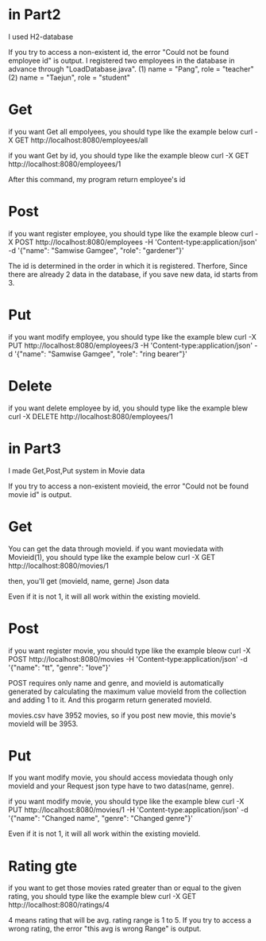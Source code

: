 # in Part2
I used H2-database

If you try to access a non-existent id, the error "Could not be found employee id" is output.
I registered two employees in the database in advance through "LoadDatabase.java".
(1) name = "Pang", role = "teacher"
(2) name = "Taejun", role = "student"

# Get
if you want Get all empolyees, you should type like the example below
curl -X GET http://localhost:8080/employees/all

if you want Get by id, you should type like the example bleow
curl -X GET http://localhost:8080/employees/1

After this command, my program return employee's id

# Post
if you want register employee, you should type like the example bleow
curl -X POST http://localhost:8080/employees -H 'Content-type:application/json' -d '{"name": "Samwise Gamgee", "role": "gardener"}'

The id is determined in the order in which it is registered. Therfore, Since there are already 2 data in the database, if you save new data, id starts from 3.

# Put
if you want modify employee, you should type like the example blew
curl -X PUT http://localhost:8080/employees/3 -H 'Content-type:application/json' -d '{"name": "Samwise Gamgee", "role": "ring bearer"}'

# Delete
if you want delete employee by id, you should type like the example blew
curl -X DELETE http://localhost:8080/employees/1

# in Part3
I made Get,Post,Put system in Movie data

If you try to access a non-existent movieid, the error "Could not be found movie id" is output.

# Get
You can get the data through movieId.
if you want moviedata with Movieid(1), you should type like the example below
curl -X GET http://localhost:8080/movies/1

then, you'll get (movieId, name, gerne) Json data

Even if it is not 1, it will all work within the existing movieId.

# Post
if you want register movie, you should type like the example bleow
curl -X POST http://localhost:8080/movies -H 'Content-type:application/json' -d '{"name": "tt", "genre": "love"}'

POST requires only name and genre, and movieId is automatically generated by calculating the maximum value movieId from the collection and adding 1 to it. And this progarm return generated movieId.

movies.csv have 3952 movies, so if you post new movie, this movie's movieId will be 3953.

# Put
If you want modify movie, you should access moviedata though only movieId and your Request json type have to two datas(name, genre).

if you want modify movie, you should type like the example blew
curl -X PUT http://localhost:8080/movies/1 -H 'Content-type:application/json' -d '{"name": "Changed name", "genre": "Changed genre"}'

Even if it is not 1, it will all work within the existing movieId.

# Rating gte
if you want to get those movies rated greater than or equal to the given rating, you should type like the example blew
curl -X GET http://localhost:8080/ratings/4

4 means rating that will be avg.
rating range is 1 to 5.
If you try to access a wrong rating, the error "this avg is wrong Range" is output.



